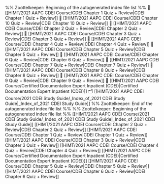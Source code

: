%% Zoottelkeeper: Beginning of the autogenerated index file list  %%
📄 [[HIMT/2021 AAPC CDEI Course/CDEI Chapter 1 Quiz + Review|CDEI Chapter 1 Quiz + Review]]
📄 [[HIMT/2021 AAPC CDEI Course/CDEI Chapter 10 Quiz + Review|CDEI Chapter 10 Quiz + Review]]
📄 [[HIMT/2021 AAPC CDEI Course/CDEI Chapter 2 Quiz + Review|CDEI Chapter 2 Quiz + Review]]
📄 [[HIMT/2021 AAPC CDEI Course/CDEI Chapter 3 Quiz + Review|CDEI Chapter 3 Quiz + Review]]
📄 [[HIMT/2021 AAPC CDEI Course/CDEI Chapter 4 Quiz + Review|CDEI Chapter 4 Quiz + Review]]
📄 [[HIMT/2021 AAPC CDEI Course/CDEI Chapter 5 Quiz + Review|CDEI Chapter 5 Quiz + Review]]
📄 [[HIMT/2021 AAPC CDEI Course/CDEI Chapter 6 Quiz + Review|CDEI Chapter 6 Quiz + Review]]
📄 [[HIMT/2021 AAPC CDEI Course/CDEI Chapter 7 Quiz + Review|CDEI Chapter 7 Quiz + Review]]
📄 [[HIMT/2021 AAPC CDEI Course/CDEI Chapter 8 Quiz + Review|CDEI Chapter 8 Quiz + Review]]
📄 [[HIMT/2021 AAPC CDEI Course/CDEI Chapter 9 Quiz + Review|CDEI Chapter 9 Quiz + Review]]
📄 [[HIMT/2021 AAPC CDEI Course/Certified Documentation Expert Inpatient (CDEI)|Certified Documentation Expert Inpatient (CDEI)]]
🗂️ [[HIMT/2021 AAPC CDEI Course/2021 CDEI Study Guide/_Index_of_2021 CDEI Study Guide|_Index_of_2021 CDEI Study Guide]]
%% Zoottelkeeper: End of the autogenerated index file list  %%
%% Zoottelkeeper: Beginning of the autogenerated index file list  %%
[[HIMT/2021 AAPC CDEI Course/2021 CDEI Study Guide/_Index_of_2021 CDEI Study Guide|_Index_of_2021 CDEI Study Guide]]
[[HIMT/2021 AAPC CDEI Course/CDEI Chapter 2 Quiz + Review|CDEI Chapter 2 Quiz + Review]]
[[HIMT/2021 AAPC CDEI Course/CDEI Chapter 1 Quiz + Review|CDEI Chapter 1 Quiz + Review]]
[[HIMT/2021 AAPC CDEI Course/CDEI Chapter 3 Quiz + Review|CDEI Chapter 3 Quiz + Review]]
[[HIMT/2021 AAPC CDEI Course/CDEI Chapter 4 Quiz + Review|CDEI Chapter 4 Quiz + Review]]
[[HIMT/2021 AAPC CDEI Course/Certified Documentation Expert Inpatient (CDEI)|Certified Documentation Expert Inpatient (CDEI)]]
[[HIMT/2021 AAPC CDEI Course/CDEI Chapter 5 Quiz + Review|CDEI Chapter 5 Quiz + Review]]
[[HIMT/2021 AAPC CDEI Course/CDEI Chapter 6 Quiz + Review|CDEI Chapter 6 Quiz + Review]]
